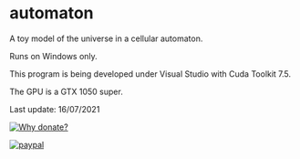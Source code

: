 # automaton
A toy model of the universe in a cellular automaton.

Runs on Windows only.

This program is being developed under Visual Studio with Cuda Toolkit 7.5.

The GPU is a GTX 1050 super.

Last update: 16/07/2021

[![Why donate?](https://img.shields.io/badge/Donate-PayPal-green.svg)](javaresende@gmail.com)

[![paypal](https://www.paypalobjects.com/en_US/i/btn/btn_donateCC_LG.gif)](javaresende@gmail.com)
